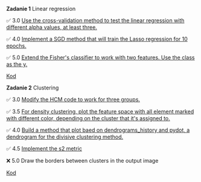 **Zadanie 1** Linear regression

:white_check_mark: 3.0  [Use the cross-validation method to test the linear regression with different alpha values, at least three.](https://github.com/rtsncs/ml/commit/6adff334082f59545a40840a7f0993797b5f1f50)

:white_check_mark: 4.0  [Implement a SGD method that will train the Lasso regression for 10 epochs.](https://github.com/rtsncs/ml/commit/6adff334082f59545a40840a7f0993797b5f1f50)

:white_check_mark: 5.0  [Extend the Fisher's classifier to work with two features. Use the class as the y.](https://github.com/rtsncs/ml/commit/6adff334082f59545a40840a7f0993797b5f1f50)

[Kod](https://github.com/rtsncs/ml/tree/master/1_linear)

**Zadanie 2** Clustering

:white_check_mark: 3.0 [Modify the HCM code to work for three groups.](https://github.com/rtsncs/ml/commit/3980a48650b24b57b17920b593893a9509fc32fa)

:white_check_mark: 3.5 [For density clustering, plot the feature space with all element marked with different color, depending on the cluster that it's assigned to.](https://github.com/rtsncs/ml/commit/3980a48650b24b57b17920b593893a9509fc32fa)

:white_check_mark: 4.0 [Build a method that plot baed on dendrograms_history and pydot, a dendrogram for the divisive clustering method.](https://github.com/rtsncs/ml/commit/3980a48650b24b57b17920b593893a9509fc32fa)

:white_check_mark: 4.5 [Implement the s2 metric](https://github.com/rtsncs/ml/commit/3980a48650b24b57b17920b593893a9509fc32fa)

:x: 5.0 Draw the borders between clusters in the output image

[Kod](https://github.com/rtsncs/ml/tree/master/2_clustering)
